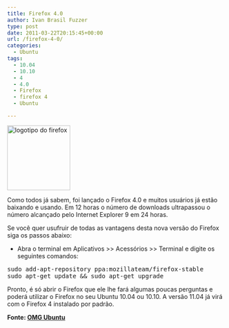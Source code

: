 ```yaml
---
title: Firefox 4.0
author: Ivan Brasil Fuzzer
type: post
date: 2011-03-22T20:15:45+00:00
url: /firefox-4-0/
categories:
  - Ubuntu
tags:
  - 10.04
  - 10.10
  - 4
  - 4.0
  - Firefox
  - firefox 4
  - Ubuntu

---
```

[<img class="size-full wp-image-1944 alignleft" title="firefox logo" src="http://www.ubuntero.com.br/wp-content/uploads/2011/03/firefox-logo.png" alt="logotipo do firefox" width="146" height="150" />][1]

Como todos já sabem, foi lançado o Firefox 4.0 e muitos usuários já estão baixando e usando. Em 12 horas o número de downloads ultrapassou o número alcançado pelo Internet Explorer 9 em 24 horas.

Se você quer usufruir de todas as vantagens desta nova versão do Firefox siga os passos abaixo:

  * Abra o terminal em Aplicativos >> Acessórios >> Terminal e digite os seguintes comandos:

<pre class="brush:shell">sudo add-apt-repository ppa:mozillateam/firefox-stable
sudo apt-get update && sudo apt-get upgrade</pre>

Pronto, é só abrir o Firefox que ele lhe fará algumas poucas perguntas e poderá utilizar o Firefox no seu Ubuntu 10.04 ou 10.10. A versão 11.04 já virá com o Firefox 4 instalado por padrão.

**Fonte: [OMG Ubuntu][2]**

 [1]: http://www.ubuntero.com.br/wp-content/uploads/2011/03/firefox-logo.png
 [2]: http://www.omgubuntu.co.uk/2011/03/firefox-4-ppa-for-ubuntu-10-04-and-10-10-users/